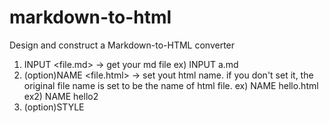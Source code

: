 # markdown-to-html
Design and construct a Markdown-to-HTML converter

1. INPUT <file.md> -> get your md file
        ex) INPUT a.md
2. (option)NAME <file.html> -> set yout html name. if you don't set it, the original file name is set to be the name of html file.
        ex) NAME hello.html
        ex2) NAME hello2
3. (option)STYLE <style name> -> set your style (ex: plain, fancy, slide) if you don't set it, plain style is selected automatically.
        ex) STYLE fancy
4. SETTING -> show setting including input md name, output html file name, style name.
       ex) SETTING
5. TRANSLATE -> translate your file by setting.
      ex) TRANSLATE
